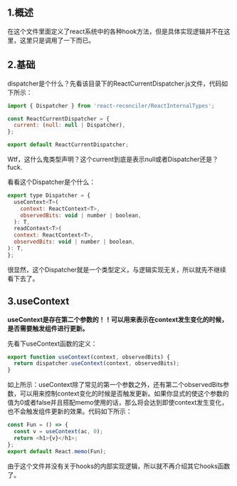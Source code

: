 ## 1.概述

在这个文件里面定义了react系统中的各种hook方法，但是具体实现逻辑并不在这里，这里只是调用了一下而已。

## 2.基础

dispatcher是个什么？先看该目录下的ReactCurrentDispatcher.js文件，代码如下所示：

```javascript
import { Dispatcher } from 'react-reconciler/ReactInternalTypes';

const ReactCurrentDispatcher = {
  current: (null: null | Dispatcher),
};

export default ReactCurrentDispatcher;
```

Wtf，这什么鬼类型声明？这个current到底是表示null或者Dispatcher还是？fuck.

看看这个Dispatcher是个什么：

```javascript
export type Dispatcher = {
  useContext<T>(
    context: ReactContext<T>,
    observedBits: void | number | boolean,
  ): T,
  readContext<T>(
  context: ReactContext<T>,
  observedBits: void | number | boolean,
): T,
};
```

很显然，这个Dispatcher就是一个类型定义，与逻辑实现无关，所以就先不继续看下去了。

## 3.useContext

**useContext是存在第二个参数的！！可以用来表示在context发生变化的时候，是否需要触发组件进行更新。**

先看下useContext函数的定义：

```javascript
export function useContext(context, observedBits) {
  return dispatcher.useContext(context, observedBits);
}
```

如上所示：useContext除了常见的第一个参数之外，还有第二个observedBits参数，可以用来控制context变化的时候是否触发更新。如果你显式的使这个参数的值为0或者false并且搭配memo使用的话，那么将会达到即使context发生变化，也不会触发组件更新的效果。代码如下所示：

```javascript
const Fun = () => {
  const v = useContext(ac, 0);
  return <h1>{v}</h1>;
};
export default React.memo(Fun);
```

由于这个文件并没有关于hooks的内部实现逻辑，所以就不再介绍其它hooks函数了。